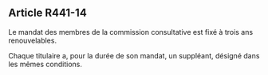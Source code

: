 ## Article R441-14

Le mandat des membres de la commission consultative est fixé à trois ans renouvelables.

Chaque titulaire a, pour la durée de son mandat, un suppléant, désigné dans les mêmes conditions.

